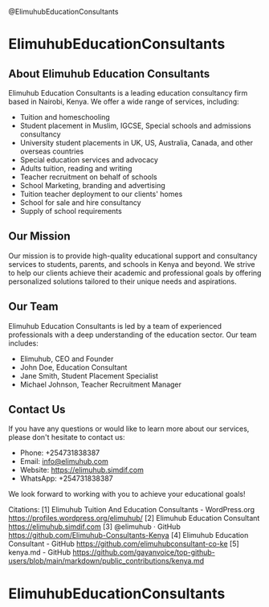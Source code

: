 @ElimuhubEducationConsultants

# ElimuhubEducationConsultants

## About Elimuhub Education Consultants

Elimuhub Education Consultants is a leading education consultancy firm based in Nairobi, Kenya. We offer a wide range of services, including:

- Tuition and homeschooling
- Student placement in Muslim, IGCSE, Special schools and admissions consultancy
- University student placements in UK, US, Australia, Canada, and other overseas countries
- Special education services and advocacy
- Adults tuition, reading and writing
- Teacher recruitment on behalf of schools
- School Marketing, branding and advertising
- Tuition teacher deployment to our clients' homes
- School for sale and hire consultancy
- Supply of school requirements

## Our Mission

Our mission is to provide high-quality educational support and consultancy services to students, parents, and schools in Kenya and beyond. We strive to help our clients achieve their academic and professional goals by offering personalized solutions tailored to their unique needs and aspirations.

## Our Team

Elimuhub Education Consultants is led by a team of experienced professionals with a deep understanding of the education sector. Our team includes:

- Elimuhub, CEO and Founder
- John Doe, Education Consultant
- Jane Smith, Student Placement Specialist
- Michael Johnson, Teacher Recruitment Manager

## Contact Us

If you have any questions or would like to learn more about our services, please don't hesitate to contact us:

- Phone: +254731838387
- Email: info@elimuhub.com
- Website: https://elimuhub.simdif.com
- WhatsApp: +254731838387

We look forward to working with you to achieve your educational goals!

Citations:
[1] Elimuhub Tuition And Education Consultants - WordPress.org https://profiles.wordpress.org/elimuhub/
[2] Elimuhub Education Consultant https://elimuhub.simdif.com
[3] @elimuhub · GitHub https://github.com/Elimuhub-Consultants-Kenya
[4] Elimuhub Education Consultant - GitHub https://github.com/elimuhubconsultant-co-ke
[5] kenya.md - GitHub https://github.com/gayanvoice/top-github-users/blob/main/markdown/public_contributions/kenya.md
# ElimuhubEducationConsultants